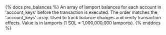 {% docs pre_balances %}
An array of lamport balances for each account in 'account_keys' before the transaction is executed. The order matches the 'account_keys' array. Used to track balance changes and verify transaction effects. Value is in lamports (1 SOL = 1,000,000,000 lamports).
{% enddocs %} 
